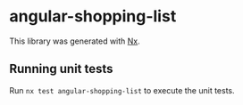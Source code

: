 # angular-shopping-list

This library was generated with [Nx](https://nx.dev).

## Running unit tests

Run `nx test angular-shopping-list` to execute the unit tests.
